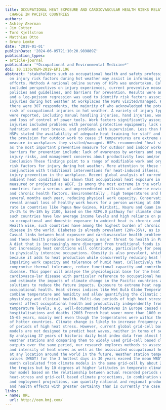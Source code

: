 ```yaml
---
title: OCCUPATIONAL HEAT EXPOSURE AND CARDIOVASCULAR HEALTH RISKS RELATED TO CLIMATE
  CHANGE IN PACIFIC COUNTRIES
authors:
- Ashley Akerman
- Jim Cotter
- Tord Kjellstrom
- Matthias Otto
- Bruno Lemke
date: '2019-01-01'
publishDate: '2024-06-05T21:10:20.989889Z'
publication_types:
- article-journal
publication: '*Occupational and Environmental Medicine*'
doi: 10.1136/OEM-2019-EPI.196
abstract: "stakeholders such as occupational health and safety professionals (HSPs)
  on injury risk factors during hot weather may assist in informing injury prevention
  efforts. Methods A national online survey of HSPs was undertaken. Collected data
  included perspectives on injury experiences, current preventive measures, training,
  policies and guidelines, and barriers for prevention. Results were analyzed descriptively
  and a log-poisson regression was used to identify risk factors associated with reported
  injuries during hot weather at workplaces the HSPs visited/managed. Results In total
  there were 307 respondents, the majority of who acknowledged the potential for increased
  risk of occupational injuries in hot weather. A variety of injury types and mechanisms
  were reported, including manual handling injuries, hand injuries, wounds or lacerations
  and loss of control of power tools. Work factors significantly associated with reported
  injuries included problems with personal protective equipment; lack of shade; inadequate
  hydration and rest breaks, and problems with supervision. Less than half (42%) of
  HSPs stated the availability of adequate heat training for staff and 54% reported
  the provision for outdoor work to cease if temperatures are extreme as a preventive
  measure in workplaces they visited/managed. HSPs recommended 'heat stress training'
  as the most important preventive measure for outdoor and indoor workers. Reported
  barriers for prevention include: lack of awareness by workers and supervisors of
  injury risks, and management concerns about productivity loss and/or deadlines.
  Conclusion These findings point to a range of modifiable work and organisational
  risk factors for injury during hot weather. More attention to these factors, in
  conjunction with traditional interventions for heat-induced illness, could enhance
  injury prevention in the workplace. Recent global analysis of current and future
  ambient heat conditions has shown that occupational heat exposure in Pacific countries,
  measured or projected as WBGT, is among the most extreme in the world. Many Pacific
  countries face a serious and unprecedented collision of adverse environmental, sociocultural/demographic
  and chronic health factors. Environmentally , high temperatures and humidity exist
  several months each year, reducing physical work capacity. Conservative assessments
  reveal annual loss of healthy work hours for a person working at 400 W metabolic
  rate in countries like Papua New Guinea, Kiribati, Nauru and Guam increasing from
  2%-3% to 9%-18% by 2100, based on the RCP6.0 pathway for climate change. Socio-culturally,
  such countries have low average income levels and high reliance on primary industries,
  so occupational and domestic exposure to ambient heat is chronic and somewhat intractable.
  Health wise, such countries have among the highest burden of chronic cardiometabolic
  disease in the world. Diabetes is already prevalent (20%-35%), as is hypertension.
  Casual links between heat exposure and cardiovascular health problems is strengthening
  and these health problems are becoming a major threat to health in Pacific countries.
  A diet that is increasingly more divergent from traditional foods is one key factor,
  but increasing heat conditions will contribute, particularly for people working
  in physically intensive occupations. Obesity is also prevalent, which is relevant
  because it adds to heat production while concurrently reducing heat loss, thereby
  impairing work capacity and tolerance of humid heat. Collectively these factors
  compromise thermal tolerance, reduce functional capacity and contribute to cardiometabolic
  disease. This paper will analyse the physiological base for the heat effects on
  cardiovascu-lar disease with particular reference to occupational heat exposure,
  and estimate the impacts of climate change in the Pacific countries as well as identify
  solutions to reduce the future impacts. Exposure to extreme heat negatively affects
  occupational health. Heat stress indices like Wet Bulb Globe Temperature (WBGT)
  combine temperature and humidity and allow quantifying the climatic impact on human
  physiology and clinical health. Multi-day periods of high heat stress (aka. heat
  waves) affect occupational health and productivity independently from the absolute
  temperature levels; e.g. well-documented heatwaves in Europe caused disruption,
  hospitalisations and deaths (2003 French heat wave: more than 1000 extra deaths,
  15-65 years, mainly men) even though the temperatures were within the normal range
  of hotter countries. Climate change is likely to increase frequency and severity
  of periods of high heat stress. However, current global grid-cell based climate
  models are not designed to predict heat waves, neither in terms of severity or frequency.
  By analysing 37 years of historic daily heat index data from almost 5000 global
  weather stations and comparing them to widely used grid-cell based climate model
  outputs over the same period, our research explores methods to assess the frequency
  and intensity of heat waves as well as the associated occupational health effects
  at any location around the world in the future. Weather station temperature extreme
  values (WBGT) for the 3 hottest days in 30 years exceed the mean WBGT of the hottest
  month calculated from climate models in the same grid-cell by about 2 degrees in
  the tropics but by 10 degrees at higher latitudes in temperate climate regions.
  Our model based on the relationship between actual recorded periods of elevated
  heat-stress and grid-cell based climate projections, in combination with population
  and employment projections, can quantify national and regional productivity loss
  and health effects with greater certainty than is currently the case."
links:
- name: URL
  url: http://oem.bmj.com/
---
```

